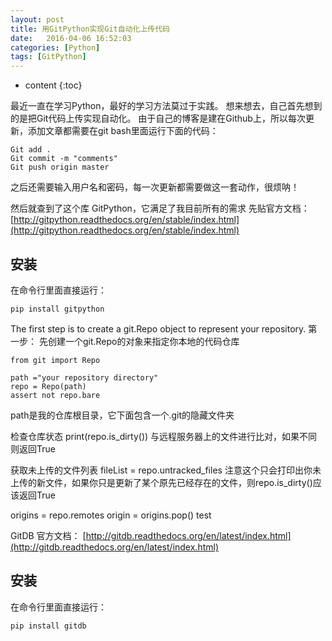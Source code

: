 ```yaml
---
layout: post
title: 用GitPython实现Git自动化上传代码
date:   2016-04-06 16:52:03
categories: [Python]
tags: [GitPython]
---
```


* content
{:toc}

最近一直在学习Python，最好的学习方法莫过于实践。 想来想去，自己首先想到的是把Git代码上传实现自动化。
由于自己的博客是建在Github上，所以每次更新，添加文章都需要在git bash里面运行下面的代码：

	Git add .
	Git commit -m "comments"
	Git push origin master

之后还需要输入用户名和密码，每一次更新都需要做这一套动作，很烦呐！

然后就查到了这个库 GitPython，它满足了我目前所有的需求
先贴官方文档：
[http://gitpython.readthedocs.org/en/stable/index.html](http://gitpython.readthedocs.org/en/stable/index.html)

## 安装
在命令行里面直接运行：

	pip install gitpython

The first step is to create a git.Repo object to represent your repository.	
第一步：
先创建一个git.Repo的对象来指定你本地的代码仓库

	from git import Repo

	path ="your repository directory"
	repo = Repo(path)
	assert not repo.bare

path是我的仓库根目录，它下面包含一个.git的隐藏文件夹

检查仓库状态
	print(repo.is_dirty())
与远程服务器上的文件进行比对，如果不同则返回True

获取未上传的文件列表
	fileList = repo.untracked_files
注意这个只会打印出你未上传的新文件，如果你只是更新了某个原先已经存在的文件，则repo.is_dirty()应该返回True

origins = repo.remotes
origin = origins.pop()
test

GitDB
官方文档：
[http://gitdb.readthedocs.org/en/latest/index.html](http://gitdb.readthedocs.org/en/latest/index.html)

## 安装
在命令行里面直接运行：

	pip install gitdb